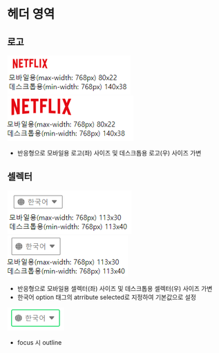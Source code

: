 # 헤더 영역

## 로고
![](./explain/logo_ex1.PNG)
![](./explain/logo_ex2.PNG)
  - 반응형으로 모바일용 로고(좌) 사이즈 및 데스크톱용 로고(우) 사이즈 가변

## 셀렉터
![](./explain/selector_ex1.PNG)
![](./explain/selector_ex2.PNG)
  - 반응형으로 모바일용 셀렉터(좌) 사이즈 및 데스크톱용 셀렉터(우) 사이즈 가변
  - 한국어 option 태그의 atrribute selected로 지정하여 기본값으로 설정

![](./explain/selector_ex3.PNG)
  - focus 시 outline
